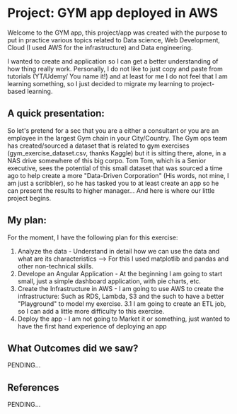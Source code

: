 
# Project: GYM app deployed in AWS

Welcome to the GYM app, this project/app was created with the purpose to put in practice various topics related to Data science, Web Development, Cloud (I used AWS for the infrastructure) and Data engineering.

I wanted to create and application so I can get a better understanding of how thing really work. Personally, I do not like to just copy and paste from tutorials (YT/Udemy/ You name it!) and at least for me I do not feel that I am learning something, so I just decided to migrate my learning to project-based learning.

## A quick presentation:

So let's pretend for a sec that you are a either a consultant or you are an employee in the largest Gym chain in your City/Country. The Gym ops team has created/sourced a dataset that is related to gym exercises (gym_exercise_dataset.csv, thanks Kaggle) but it is sitting there, alone, in a NAS drive somewhere of this big corpo. Tom Tom, which is a Senior executive, sees the potential of this small dataset that was sourced a time ago to help create a more "Data-Driven Corporation" (His words, not mine, I am just a scribbler), so he has tasked you to at least create an app so he can present the results to higher manager... And here is where our little project begins.   



## My plan:

For the moment, I have the following plan for this exercise:

1. Analyze the data - Understand in detail how we can use the data and what are its characteristics --> For this I used matplotlib and pandas and other non-technical skills.
2. Develope an Angular Application - At the beginning I am going to start small, just a simple dashboard application, with pie charts, etc.
3. Create the Infrastructure in AWS - I am going to use AWS to create the infrastructure: Such as RDS, Lambda, S3 and the such to have a better "Playground" to model my exercise.
    3.1 I am going to create an ETL job, so I can add a little more difficulty to this exercise.
4. Deploy the app - I am not going to Market it or something, just wanted to have the first hand experience of deploying an app


## What Outcomes did we saw?

PENDING...

## References

PENDING...
